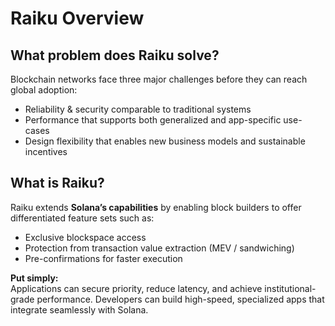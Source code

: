 # Raiku Overview

## What problem does Raiku solve?
Blockchain networks face three major challenges before they can reach global adoption:

- Reliability & security comparable to traditional systems  
- Performance that supports both generalized and app-specific use-cases  
- Design flexibility that enables new business models and sustainable incentives  

## What is Raiku?
Raiku extends **Solana’s capabilities** by enabling block builders to offer differentiated feature sets such as:

- Exclusive blockspace access  
- Protection from transaction value extraction (MEV / sandwiching)  
- Pre-confirmations for faster execution  



**Put simply:**  
Applications can secure priority, reduce latency, and achieve institutional-grade performance. Developers can build high-speed, specialized apps that integrate seamlessly with Solana.
